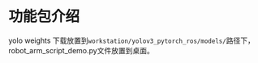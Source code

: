 # 功能包介绍
yolo weights 下载放置到`workstation/yolov3_pytorch_ros/models/`路径下，robot_arm_script_demo.py文件放置到桌面。






